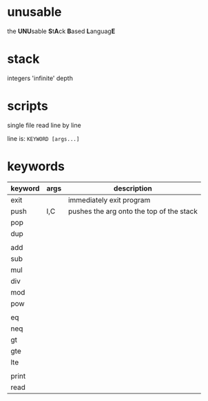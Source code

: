 # unusable
the **UNU**sable **S**t**A**ck **B**ased **L**anguag**E**

# stack
integers
'infinite' depth

# scripts
single file
read line by line

line is:
`KEYWORD [args...]`

# keywords
| keyword | args | description |
| --- | --- | --- |
| exit | | immediately exit program |
| push | I,C | pushes the arg onto the top of the stack |
| pop | | |
| dup | | |
|  | | |
| add | | |
| sub | | |
| mul | | |
| div | | |
| mod | | |
| pow | | |
|  | | |
| eq | | |
| neq | | |
| gt | | |
| gte | | |
| lte | | |
|  | | |
| print | | |
| read | | |
